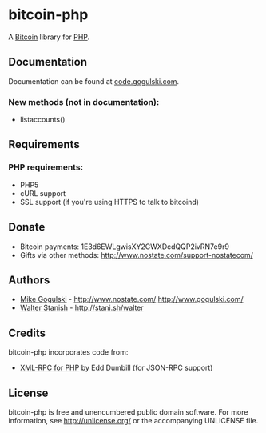 bitcoin-php
===========

A [Bitcoin][Bitcoin] library for [PHP](http://www.php.net/).

Documentation
-------------

Documentation can be found at [code.gogulski.com](http://code.gogulski.com/).

### New methods (not in documentation):
* listaccounts() 

Requirements
------------

### PHP requirements:
* PHP5
* cURL support  
* SSL support (if you're using HTTPS to talk to bitcoind)

Donate
------

* Bitcoin payments: 1E3d6EWLgwisXY2CWXDcdQQP2ivRN7e9r9
* Gifts via other methods: <http://www.nostate.com/support-nostatecom/>

Authors
-------

* [Mike Gogulski](http://github.com/mikegogulski) -
  <http://www.nostate.com/> <http://www.gogulski.com/>
* [Walter Stanish](http://github.com/globalcitizen) -
  <http://stani.sh/walter>

Credits
-------

bitcoin-php incorporates code from:

* [XML-RPC for PHP][XML-RPC-PHP] by Edd Dumbill (for JSON-RPC support)

License
-------

bitcoin-php is free and unencumbered public domain software. For more
information, see <http://unlicense.org/> or the accompanying UNLICENSE file.


[Bitcoin]:		http://www.bitcoin.org/
[XML-RPC-PHP]:	http://phpxmlrpc.sourceforge.net/
